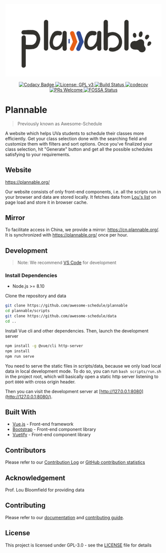 <p align="center"><img src="./src/assets/cover.jpg" width="560px" alt="cover"/></p>

<p align="center">
    <a href="https://app.codacy.com/app/hanzhi713/plannable?utm_source=github.com&amp;utm_medium=referral&amp;utm_content=awesome-schedule/plannable&amp;utm_campaign=Badge_Grade_Dashboard"
        rel="nofollow">
        <img src="https://api.codacy.com/project/badge/Grade/b323d65880a148aa85e5a811e4791d53" alt="Codacy Badge" />
    </a>
    <a href="https://www.gnu.org/licenses/gpl-3.0" rel="nofollow">
        <img src="https://img.shields.io/badge/License-GPLv3-blue.svg" alt="License: GPL v3" />
    </a>
    <a href="https://travis-ci.org/awesome-schedule/" rel="nofollow">
        <img src="https://travis-ci.org/awesome-schedule/plannable.svg?branch=master" alt="Build Status" />
    </a>
    <a href="https://codecov.io/gh/awesome-schedule/plannable" rel="nofollow">
        <img src="https://codecov.io/gh/awesome-schedule/plannable/branch/master/graph/badge.svg" alt="codecov" />
    </a>
    <a href="http://makeapullrequest.com" rel="nofollow">
        <img src="https://img.shields.io/badge/PRs-welcome-brightgreen.svg?style=flat-square" alt="PRs Welcome" />
    </a>
    <a href="https://app.fossa.io/projects/git%2Bgithub.com%2Fawesome-schedule%2Fplannable?ref=badge_shield"
        rel="nofollow">
        <img src="https://app.fossa.io/api/projects/git%2Bgithub.com%2Fawesome-schedule%2Fplannable.svg?type=shield"
            alt="FOSSA Status" />
    </a>
</p>

# Plannable

> Previously known as Awesome-Schedule

A website which helps UVa students to schedule their classes more efficiently. Get your class selection done with the searching field and customize them with filters and sort options. Once you've finalized your class selection, hit "Generate" button and get all the possible schedules satisfying to your requirements.

## Website

https://plannable.org/

Our website consists of only front-end components, i.e. all the scripts run in your browser and data are stored locally. It fetches data from [Lou's list](https://rabi.phys.virginia.edu/mySIS/CS2/) on page load and store it in browser cache.

## Mirror

To facilitate access in China, we provide a mirror: https://cn.plannable.org/. It is synchronized with https://plannable.org/ once per hour.

## Development

> Note: We recommend [VS Code](https://code.visualstudio.com/) for development

### Install Dependencies

-   Node.js >= 8.10

Clone the repository and data

```bash
git clone https://github.com/awesome-schedule/plannable
cd plannable/scripts
git clone https://github.com/awesome-schedule/data
cd ..
```

Install Vue cli and other dependencies. Then, launch the development server

```bash
npm install -g @vue/cli http-server
npm install
npm run serve
```

You need to serve the static files in scripts/data, because we only load local data in local development mode. To do so, you can run `bash scripts/run.sh` in the project root, which will basically open a static http server listening to port `8000` with cross origin header.

Then you can visit the development server at [http://127.0.0.1:8080](http://127.0.0.1:8080/).

## Built With

-   [Vue.js](https://vuejs.org) - Front-end framework
-   [Bootstrap](https://getbootstrap.com/) - Front-end component library
-   [Vuetify](https://vuetifyjs.com/en/) - Front-end component library

## Contributors

Please refer to our [Contribution Log](docs/Contribution.md) or [GitHub contribution statistics](https://github.com/OAHC2022/UVaAutoScheduler/graphs/contributors)

## Acknowledgement

Prof. Lou Bloomfield for providing data

## Contributing

Please refer to our [documentation](docs/README.md) and [contributing guide](docs/CONTRIBUTING.md).

## License

This project is licensed under GPL-3.0 - see the [LICENSE](LICENSE) file for details
